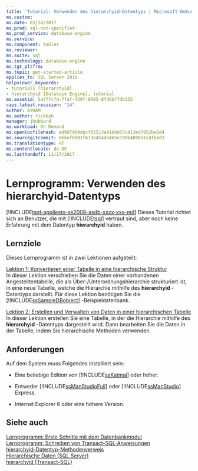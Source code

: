 ```yaml
---
title: 'Tutorial: Verwenden des hierarchyid-Datentyps | Microsoft-Dokumentation'
ms.custom: 
ms.date: 03/14/2017
ms.prod: sql-non-specified
ms.prod_service: database-engine
ms.service: 
ms.component: tables
ms.reviewer: 
ms.suite: sql
ms.technology: database-engine
ms.tgt_pltfrm: 
ms.topic: get-started-article
applies_to: SQL Server 2016
helpviewer_keywords:
- tutorials [hierarchyid]
- hierarchyid [Database Engine], tutorial
ms.assetid: 5a7f7cfd-7faf-439f-8085-8fd6bf7db355
caps.latest.revision: "14"
author: BYHAM
ms.author: rickbyh
manager: jhubbard
ms.workload: On Demand
ms.openlocfilehash: ed9d79b4dacf83513a41b4d33cd13ed7852be184
ms.sourcegitcommit: 66bef6981f613b454db465e190b489031c4fb8d3
ms.translationtype: HT
ms.contentlocale: de-DE
ms.lasthandoff: 11/17/2017
---
```

# <a name="tutorial-using-the-hierarchyid-data-type"></a>Lernprogramm: Verwenden des hierarchyid-Datentyps
[!INCLUDE[tsql-appliesto-ss2008-asdb-xxxx-xxx-md](../../includes/tsql-appliesto-ss2008-asdb-xxxx-xxx-md.md)] Dieses Tutorial richtet sich an Benutzer, die mit [!INCLUDE[tsql](../../includes/tsql-md.md)] vertraut sind, aber noch keine Erfahrung mit dem Datentyp **hierarchyid** haben.  
  
## <a name="what-you-will-learn"></a>Lernziele  
Dieses Lernprogramm ist in zwei Lektionen aufgeteilt:  
  
[Lektion 1: Konvertieren einer Tabelle in eine hierarchische Struktur](../../relational-databases/tables/lesson-1-converting-a-table-to-a-hierarchical-structure.md)  
In dieser Lektion verschieben Sie die Daten einer vorhandenen Angestelltentabelle, die als Über-/Unterordnungshierarchie strukturiert ist, in eine neue Tabelle, welche die Hierarchie mithilfe des **hierarchyid** -Datentyps darstellt. Für diese Lektion benötigen Sie die [!INCLUDE[ssSampleDBobject](../../includes/sssampledbobject-md.md)] -Beispieldatenbank.  
  
[Lektion 2: Erstellen und Verwalten von Daten in einer hierarchischen Tabelle](../../relational-databases/tables/lesson-2-creating-and-managing-data-in-a-hierarchical-table.md)  
In dieser Lektion erstellen Sie eine Tabelle, in der die Hierarchie mithilfe des **hierarchyid** -Datentyps dargestellt wird. Dann bearbeiten Sie die Daten in der Tabelle, indem Sie hierarchische Methoden verwenden.  
  
## <a name="requirements"></a>Anforderungen  
Auf dem System muss Folgendes installiert sein:  
  
-   Eine beliebige Edition von [!INCLUDE[ssKatmai](../../includes/sskatmai-md.md)] oder höher.  
  
-   Entweder [!INCLUDE[ssManStudioFull](../../includes/ssmanstudiofull-md.md)] oder [!INCLUDE[ssManStudio](../../includes/ssmanstudio-md.md)] Express.  
  
-   Internet Explorer 6 oder eine höhere Version.  
  
## <a name="see-also"></a>Siehe auch  
[Lernprogramm: Erste Schritte mit dem Datenbankmodul](../../relational-databases/tutorial-getting-started-with-the-database-engine.md)  
[Lernprogramm: Schreiben von Transact-SQL-Anweisungen](../../t-sql/tutorial-writing-transact-sql-statements.md)  
[hierarchyid-Datentyp-Methodenverweis](http://msdn.microsoft.com/library/01a050f5-7580-4d5f-807c-7f11423cbb06)  
[Hierarchische Daten &#40;SQL Server&#41;](../../relational-databases/hierarchical-data-sql-server.md)  
[hierarchyid &#40;Transact-SQL&#41;](../../t-sql/data-types/hierarchyid-data-type-method-reference.md)  
  
  
  

